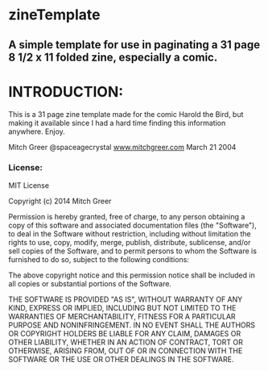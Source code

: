 zineTemplate
==================

## A simple template for use in paginating a 31 page 8 1/2 x 11 folded zine, especially a comic.


# INTRODUCTION: 

This is a 31 page zine template made for the comic Harold the Bird, but making it available since I had a hard time finding this information anywhere. Enjoy. 

Mitch Greer
@spaceagecrystal
www.mitchgreer.com
March 21 2004

### License:
MIT License

Copyright (c) 2014 Mitch Greer

Permission is hereby granted, free of charge, to any person obtaining a copy of this software and associated documentation files (the "Software"), to deal in the Software without restriction, including without limitation the rights to use, copy, modify, merge, publish, distribute, sublicense, and/or sell copies of the Software, and to permit persons to whom the Software is furnished to do so, subject to the following conditions:

The above copyright notice and this permission notice shall be included in all copies or substantial portions of the Software.

THE SOFTWARE IS PROVIDED "AS IS", WITHOUT WARRANTY OF ANY KIND, EXPRESS OR IMPLIED, INCLUDING BUT NOT LIMITED TO THE WARRANTIES OF MERCHANTABILITY, FITNESS FOR A PARTICULAR PURPOSE AND NONINFRINGEMENT. IN NO EVENT SHALL THE AUTHORS OR COPYRIGHT HOLDERS BE LIABLE FOR ANY CLAIM, DAMAGES OR OTHER LIABILITY, WHETHER IN AN ACTION OF CONTRACT, TORT OR OTHERWISE, ARISING FROM, OUT OF OR IN CONNECTION WITH THE SOFTWARE OR THE USE OR OTHER DEALINGS IN THE SOFTWARE.